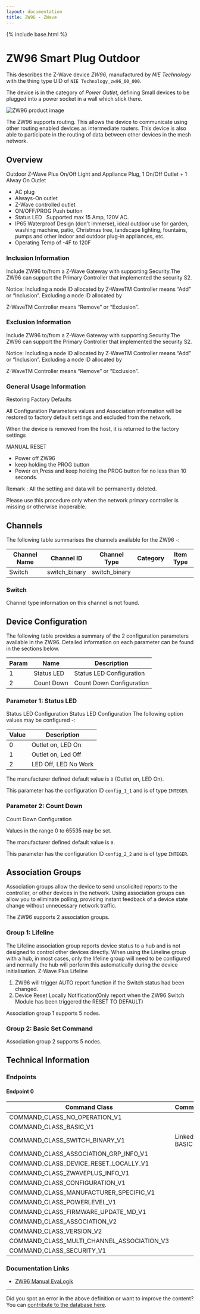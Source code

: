 ```yaml
---
layout: documentation
title: ZW96 - ZWave
---
```


{% include base.html %}

# ZW96 Smart Plug Outdoor
This describes the Z-Wave device *ZW96*, manufactured by *NIE Technology* with the thing type UID of ```NIE Technology_zw96_00_000```.

The device is in the category of *Power Outlet*, defining Small devices to be plugged into a power socket in a wall which stick there.

![ZW96 product image](https://opensmarthouse.org/assets/zwave/attachments/1244/Screen-Shot-2020-04-30-at-11-41-31-AM.png)


The ZW96 supports routing. This allows the device to communicate using other routing enabled devices as intermediate routers.  This device is also able to participate in the routing of data between other devices in the mesh network.

## Overview

Outdoor Z-Wave Plus On/Off Light and Appliance Plug, 1 On/Off Outlet + 1 Alway On Outlet

  * AC plug
  * Always-On outlet
  * Z-Wave controlled outlet
  * ON/OFF/PROG Push button
  * Status LED   Supported max 15 Amp, 120V AC.
  * IP65 Waterproof Design (don't immerse), ideal outdoor use for garden, washing machine, patio, Christmas tree, landscape lighting, fountains, pumps and other indoor and outdoor plug-in appliances, etc.
  * Operating Temp of -4F to 120F

### Inclusion Information

Include ZW96 to/from a Z-Wave Gateway with supporting Security.The ZW96 can support the Primary Controller that implemented the security S2.

Notice: Including a node ID allocated by Z-WaveTM Controller means “Add” or “Inclusion”. Excluding a node ID allocated by

Z-WaveTM Controller means “Remove” or “Exclusion”.

### Exclusion Information

Include ZW96 to/from a Z-Wave Gateway with supporting Security.The ZW96 can support the Primary Controller that implemented the security S2.

Notice: Including a node ID allocated by Z-WaveTM Controller means “Add” or “Inclusion”. Excluding a node ID allocated by

Z-WaveTM Controller means “Remove” or “Exclusion”.

### General Usage Information

Restoring Factory Defaults

All Configuration Parameters values and Association information will be restored to factory default settings and excluded from the network.

When the device is removed from the host, it is returned to the factory settings

MANUAL RESET

  * Power off ZW96
  * keep holding the PROG button
  * Power on,Press and keep holding the PROG button for no less than 10 seconds.

Remark : All the setting and data will be permanently deleted.

Please use this procedure only when the network primary controller is missing or otherwise inoperable.

## Channels

The following table summarises the channels available for the ZW96 -:

| Channel Name | Channel ID | Channel Type | Category | Item Type |
|--------------|------------|--------------|----------|-----------|
| Switch | switch_binary | switch_binary |  |  | 

### Switch
Channel type information on this channel is not found.



## Device Configuration

The following table provides a summary of the 2 configuration parameters available in the ZW96.
Detailed information on each parameter can be found in the sections below.

| Param | Name  | Description |
|-------|-------|-------------|
| 1 | Status LED | Status LED Configuration |
| 2 | Count Down | Count Down Configuration |

### Parameter 1: Status LED

Status LED Configuration
Status LED Configuration
The following option values may be configured -:

| Value  | Description |
|--------|-------------|
| 0 | Outlet on, LED On |
| 1 | Outlet on, Led Off |
| 2 | LED Off, LED No Work |

The manufacturer defined default value is ```0``` (Outlet on, LED On).

This parameter has the configuration ID ```config_1_1``` and is of type ```INTEGER```.


### Parameter 2: Count Down

Count Down Configuration

Values in the range 0 to 65535 may be set.

The manufacturer defined default value is ```0```.

This parameter has the configuration ID ```config_2_2``` and is of type ```INTEGER```.


## Association Groups

Association groups allow the device to send unsolicited reports to the controller, or other devices in the network. Using association groups can allow you to eliminate polling, providing instant feedback of a device state change without unnecessary network traffic.

The ZW96 supports 2 association groups.

### Group 1: Lifeline

The Lifeline association group reports device status to a hub and is not designed to control other devices directly. When using the Lineline group with a hub, in most cases, only the lifeline group will need to be configured and normally the hub will perform this automatically during the device initialisation.
Z-Wave Plus Lifeline
  1. ZW96 will trigger AUTO report function if the Switch status had been changed.
  2. Device Reset Locally Notification(Only report when the ZW96 Switch Module has been triggered the RESET TO DEFAULT)

Association group 1 supports 5 nodes.

### Group 2: Basic Set Command


Association group 2 supports 5 nodes.

## Technical Information

### Endpoints

#### Endpoint 0

| Command Class | Comment |
|---------------|---------|
| COMMAND_CLASS_NO_OPERATION_V1| |
| COMMAND_CLASS_BASIC_V1| |
| COMMAND_CLASS_SWITCH_BINARY_V1| Linked to BASIC|
| COMMAND_CLASS_ASSOCIATION_GRP_INFO_V1| |
| COMMAND_CLASS_DEVICE_RESET_LOCALLY_V1| |
| COMMAND_CLASS_ZWAVEPLUS_INFO_V1| |
| COMMAND_CLASS_CONFIGURATION_V1| |
| COMMAND_CLASS_MANUFACTURER_SPECIFIC_V1| |
| COMMAND_CLASS_POWERLEVEL_V1| |
| COMMAND_CLASS_FIRMWARE_UPDATE_MD_V1| |
| COMMAND_CLASS_ASSOCIATION_V2| |
| COMMAND_CLASS_VERSION_V2| |
| COMMAND_CLASS_MULTI_CHANNEL_ASSOCIATION_V3| |
| COMMAND_CLASS_SECURITY_V1| |

### Documentation Links

* [ZW96 Manual EvaLogik](https://www.opensmarthouse.org/zwavedatabase/1244/ZW96-Manual-EVALOGIK-181222.pdf)

---

Did you spot an error in the above definition or want to improve the content?
You can [contribute to the database here](https://www.opensmarthouse.org/zwavedatabase/1244).

